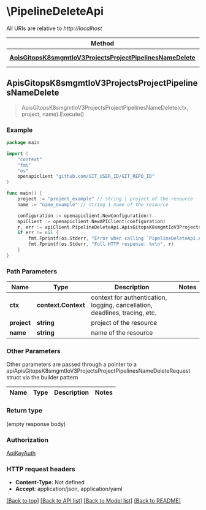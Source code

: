 # \PipelineDeleteApi

All URIs are relative to *http://localhost*

Method | HTTP request | Description
------------- | ------------- | -------------
[**ApisGitopsK8smgmtIoV3ProjectsProjectPipelinesNameDelete**](PipelineDeleteApi.md#ApisGitopsK8smgmtIoV3ProjectsProjectPipelinesNameDelete) | **Delete** /apis/gitops.k8smgmt.io/v3/projects/{project}/pipelines/{name} | 



## ApisGitopsK8smgmtIoV3ProjectsProjectPipelinesNameDelete

> ApisGitopsK8smgmtIoV3ProjectsProjectPipelinesNameDelete(ctx, project, name).Execute()





### Example

```go
package main

import (
    "context"
    "fmt"
    "os"
    openapiclient "github.com/GIT_USER_ID/GIT_REPO_ID"
)

func main() {
    project := "project_example" // string | project of the resource
    name := "name_example" // string | name of the resource

    configuration := openapiclient.NewConfiguration()
    apiClient := openapiclient.NewAPIClient(configuration)
    r, err := apiClient.PipelineDeleteApi.ApisGitopsK8smgmtIoV3ProjectsProjectPipelinesNameDelete(context.Background(), project, name).Execute()
    if err != nil {
        fmt.Fprintf(os.Stderr, "Error when calling `PipelineDeleteApi.ApisGitopsK8smgmtIoV3ProjectsProjectPipelinesNameDelete``: %v\n", err)
        fmt.Fprintf(os.Stderr, "Full HTTP response: %v\n", r)
    }
}
```

### Path Parameters


Name | Type | Description  | Notes
------------- | ------------- | ------------- | -------------
**ctx** | **context.Context** | context for authentication, logging, cancellation, deadlines, tracing, etc.
**project** | **string** | project of the resource | 
**name** | **string** | name of the resource | 

### Other Parameters

Other parameters are passed through a pointer to a apiApisGitopsK8smgmtIoV3ProjectsProjectPipelinesNameDeleteRequest struct via the builder pattern


Name | Type | Description  | Notes
------------- | ------------- | ------------- | -------------



### Return type

 (empty response body)

### Authorization

[ApiKeyAuth](../README.md#ApiKeyAuth)

### HTTP request headers

- **Content-Type**: Not defined
- **Accept**: application/json, application/yaml

[[Back to top]](#) [[Back to API list]](../README.md#documentation-for-api-endpoints)
[[Back to Model list]](../README.md#documentation-for-models)
[[Back to README]](../README.md)

